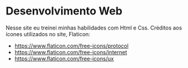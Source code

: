 # Desenvolvimento Web
Nesse site eu treinei minhas habilidades com Html e Css.
Créditos aos ícones utilizados no site, Flaticon:
- https://www.flaticon.com/free-icons/protocol
- https://www.flaticon.com/free-icons/internet
- https://www.flaticon.com/free-icons/ux

